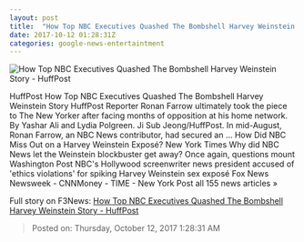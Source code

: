 ```yaml
---
layout: post
title:  "How Top NBC Executives Quashed The Bombshell Harvey Weinstein Story - HuffPost"
date: 2017-10-12 01:28:31Z
categories: google-news-entertaintment
---
```


![How Top NBC Executives Quashed The Bombshell Harvey Weinstein Story - HuffPost](https://img.huffingtonpost.com/asset/59dec331200000d55408659a.png?cache=d4kykybjzz&ops=1910_1000)

HuffPost How Top NBC Executives Quashed The Bombshell Harvey Weinstein Story HuffPost Reporter Ronan Farrow ultimately took the piece to The New Yorker after facing months of opposition at his home network. By Yashar Ali and Lydia Polgreen. Ji Sub Jeong/HuffPost. In mid-August, Ronan Farrow, an NBC News contributor, had secured an ... How Did NBC Miss Out on a Harvey Weinstein Exposé? New York Times Why did NBC News let the Weinstein blockbuster get away? Once again, questions mount Washington Post NBC's Hollywood screenwriter news president accused of 'ethics violations' for spiking Harvey Weinstein sex exposé Fox News Newsweek - CNNMoney - TIME - New York Post all 155 news articles »


Full story on F3News: [How Top NBC Executives Quashed The Bombshell Harvey Weinstein Story - HuffPost](http://www.f3nws.com/n/hbQCjD)

> Posted on: Thursday, October 12, 2017 1:28:31 AM
